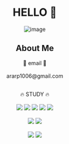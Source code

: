 <div align="center">
 <h1> HELLO 👋</h1>
</div>
<div align="center">

![image](https://github.com/ararp1006/ararp1006/assets/130068083/30fda546-03de-4fdd-b3d4-57f43f1e9961)
</div>
<div align="center">
<h2>About Me</h2>
<div align="center">
💌 email 💌
<br>
 <br>
ararp1006@gmail.com 
<br>
<br>

🔥 STUDY 🔥
<br>
<br>
<img src ="https://img.shields.io/badge/Java-8A2BE2"/>
<img src ="https://img.shields.io/badge/Spring-8A2BE?style=flat&logo=Spring&logoColor=white"/>
<img src ="https://img.shields.io/badge/SpringBoot-6DB33F?style=flat&logo=SpringBoot&logoColor=white"/>
<img src ="https://img.shields.io/badge/SpringSecurity-6DB33F?style=flat&logo=SpringSecurity&logoColor=white"/>
<img src ="https://img.shields.io/badge/Gradle-02303A?style=flat&logo=Gradle&logoColor=white"/>
<br>
<br>
<img src ="https://img.shields.io/badge/MySQL-4479A1?style=flat&logo=MySQL&logoColor=white"/>
<img src ="https://img.shields.io/badge/Oracle-F80000?style=flat&logo=Oracle&logoColor=white"/>
<br>
<br>
<img src ="https://img.shields.io/badge/Amazon AWS-232F3E?style=flat&logo=Amazon AWS&logoColor=white"/>
<img src ="https://img.shields.io/badge/GitHub-181717?style=flat&logo=github&logoColor=white"/>

</div>
